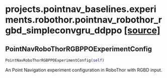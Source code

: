 # projects.pointnav_baselines.experiments.robothor.pointnav_robothor_rgbd_simpleconvgru_ddppo [[source]](https://github.com/allenai/allenact/tree/master/projects/pointnav_baselines/experiments/robothor/pointnav_robothor_rgbd_simpleconvgru_ddppo.py)

## PointNavRoboThorRGBPPOExperimentConfig
```python
PointNavRoboThorRGBPPOExperimentConfig(self)
```
An Point Navigation experiment configuration in RoboThor with RGBD
input.
